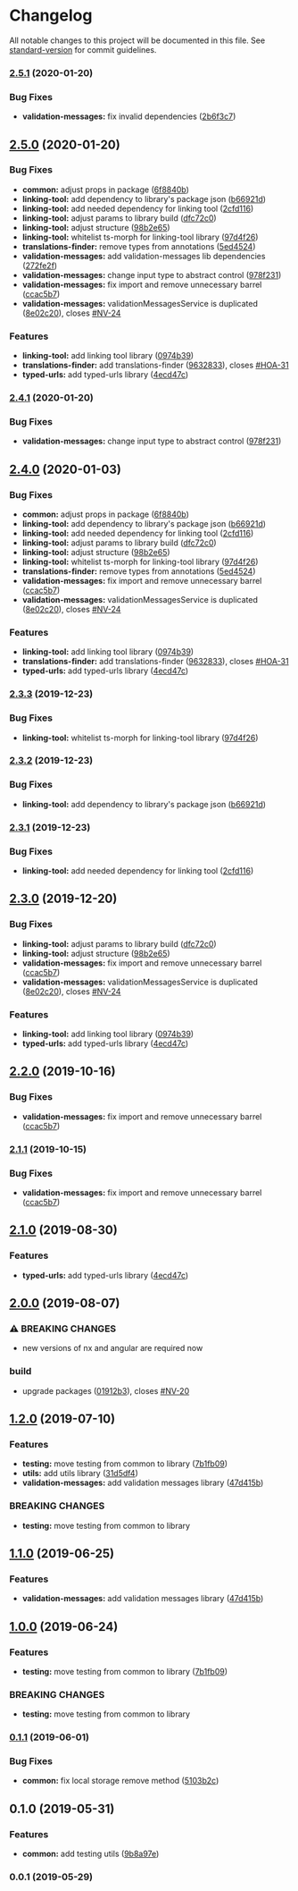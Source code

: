 # Changelog

All notable changes to this project will be documented in this file. See [standard-version](https://github.com/conventional-changelog/standard-version) for commit guidelines.

### [2.5.1](https://patryk.zielinski93.github.com/valueadd-poland/valueadd/compare/v2.5.0...v2.5.1) (2020-01-20)


### Bug Fixes

* **validation-messages:** fix invalid dependencies ([2b6f3c7](https://patryk.zielinski93.github.com/valueadd-poland/valueadd/commit/2b6f3c7))

## [2.5.0](https://patryk.zielinski93.github.com/valueadd-poland/valueadd/compare/v2.0.0...v2.5.0) (2020-01-20)


### Bug Fixes

* **common:** adjust props in package ([6f8840b](https://patryk.zielinski93.github.com/valueadd-poland/valueadd/commit/6f8840b))
* **linking-tool:** add dependency to library's package json ([b66921d](https://patryk.zielinski93.github.com/valueadd-poland/valueadd/commit/b66921d))
* **linking-tool:** add needed dependency for linking tool ([2cfd116](https://patryk.zielinski93.github.com/valueadd-poland/valueadd/commit/2cfd116))
* **linking-tool:** adjust params to library build ([dfc72c0](https://patryk.zielinski93.github.com/valueadd-poland/valueadd/commit/dfc72c0))
* **linking-tool:** adjust structure ([98b2e65](https://patryk.zielinski93.github.com/valueadd-poland/valueadd/commit/98b2e65))
* **linking-tool:** whitelist ts-morph for linking-tool library ([97d4f26](https://patryk.zielinski93.github.com/valueadd-poland/valueadd/commit/97d4f26))
* **translations-finder:** remove types from annotations ([5ed4524](https://patryk.zielinski93.github.com/valueadd-poland/valueadd/commit/5ed4524))
* **validation-messages:** add validation-messages lib dependencies ([272fe2f](https://patryk.zielinski93.github.com/valueadd-poland/valueadd/commit/272fe2f))
* **validation-messages:** change input type to abstract control ([978f231](https://patryk.zielinski93.github.com/valueadd-poland/valueadd/commit/978f231))
* **validation-messages:** fix import and remove unnecessary barrel ([ccac5b7](https://patryk.zielinski93.github.com/valueadd-poland/valueadd/commit/ccac5b7))
* **validation-messages:** validationMessagesService is duplicated ([8e02c20](https://patryk.zielinski93.github.com/valueadd-poland/valueadd/commit/8e02c20)), closes [#NV-24](https://patryk.zielinski93.github.com/valueadd-poland/valueadd/issues/NV-24)


### Features

* **linking-tool:** add linking tool library ([0974b39](https://patryk.zielinski93.github.com/valueadd-poland/valueadd/commit/0974b39))
* **translations-finder:** add translations-finder ([9632833](https://patryk.zielinski93.github.com/valueadd-poland/valueadd/commit/9632833)), closes [#HOA-31](https://patryk.zielinski93.github.com/valueadd-poland/valueadd/issues/HOA-31)
* **typed-urls:** add typed-urls library ([4ecd47c](https://patryk.zielinski93.github.com/valueadd-poland/valueadd/commit/4ecd47c))

### [2.4.1](https://github.com-home///compare/v2.4.0...v2.4.1) (2020-01-20)


### Bug Fixes

* **validation-messages:** change input type to abstract control ([978f231](https://github.com-home///commit/978f231))

## [2.4.0](https://priv.github.com/valueadd-poland/valueadd/compare/v2.0.0...v2.4.0) (2020-01-03)


### Bug Fixes

* **common:** adjust props in package ([6f8840b](https://priv.github.com/valueadd-poland/valueadd/commit/6f8840b))
* **linking-tool:** add dependency to library's package json ([b66921d](https://priv.github.com/valueadd-poland/valueadd/commit/b66921d))
* **linking-tool:** add needed dependency for linking tool ([2cfd116](https://priv.github.com/valueadd-poland/valueadd/commit/2cfd116))
* **linking-tool:** adjust params to library build ([dfc72c0](https://priv.github.com/valueadd-poland/valueadd/commit/dfc72c0))
* **linking-tool:** adjust structure ([98b2e65](https://priv.github.com/valueadd-poland/valueadd/commit/98b2e65))
* **linking-tool:** whitelist ts-morph for linking-tool library ([97d4f26](https://priv.github.com/valueadd-poland/valueadd/commit/97d4f26))
* **translations-finder:** remove types from annotations ([5ed4524](https://priv.github.com/valueadd-poland/valueadd/commit/5ed4524))
* **validation-messages:** fix import and remove unnecessary barrel ([ccac5b7](https://priv.github.com/valueadd-poland/valueadd/commit/ccac5b7))
* **validation-messages:** validationMessagesService is duplicated ([8e02c20](https://priv.github.com/valueadd-poland/valueadd/commit/8e02c20)), closes [#NV-24](https://priv.github.com/valueadd-poland/valueadd/issues/NV-24)


### Features

* **linking-tool:** add linking tool library ([0974b39](https://priv.github.com/valueadd-poland/valueadd/commit/0974b39))
* **translations-finder:** add translations-finder ([9632833](https://priv.github.com/valueadd-poland/valueadd/commit/9632833)), closes [#HOA-31](https://priv.github.com/valueadd-poland/valueadd/issues/HOA-31)
* **typed-urls:** add typed-urls library ([4ecd47c](https://priv.github.com/valueadd-poland/valueadd/commit/4ecd47c))

### [2.3.3](https://github.com-home///compare/v2.0.0...v2.3.3) (2019-12-23)


### Bug Fixes

* **linking-tool:** whitelist ts-morph for linking-tool library ([97d4f26](https://github.com-home///commit/97d4f26))


### [2.3.2](https://github.com-home///compare/v2.0.0...v2.3.2) (2019-12-23)


### Bug Fixes

* **linking-tool:** add dependency to library's package json ([b66921d](https://github.com-home///commit/b66921d))


### [2.3.1](https://github.com-home///compare/v2.0.0...v2.3.1) (2019-12-23)


### Bug Fixes

* **linking-tool:** add needed dependency for linking tool ([2cfd116](https://github.com-home///commit/2cfd116))

## [2.3.0](https://github.com-home///compare/v2.0.0...v2.3.0) (2019-12-20)


### Bug Fixes

* **linking-tool:** adjust params to library build ([dfc72c0](https://github.com-home///commit/dfc72c0))
* **linking-tool:** adjust structure ([98b2e65](https://github.com-home///commit/98b2e65))
* **validation-messages:** fix import and remove unnecessary barrel ([ccac5b7](https://github.com-home///commit/ccac5b7))
* **validation-messages:** validationMessagesService is duplicated ([8e02c20](https://github.com-home///commit/8e02c20)), closes [#NV-24](https://github.com-home///issues/NV-24)


### Features

* **linking-tool:** add linking tool library ([0974b39](https://github.com-home///commit/0974b39))
* **typed-urls:** add typed-urls library ([4ecd47c](https://github.com-home///commit/4ecd47c))

## [2.2.0](https://priv.github.com/valueadd-poland/valueadd/compare/v2.0.0...v2.2.0) (2019-10-16)


### Bug Fixes

* **validation-messages:** fix import and remove unnecessary barrel ([ccac5b7](https://priv.github.com/valueadd-poland/valueadd/commit/ccac5b7))


### [2.1.1](https://priv.github.com/valueadd-poland/valueadd/compare/v2.0.0...v2.1.1) (2019-10-15)


### Bug Fixes

* **validation-messages:** fix import and remove unnecessary barrel ([ccac5b7](https://priv.github.com/valueadd-poland/valueadd/commit/ccac5b7))


## [2.1.0](https://priv.github.com/valueadd-poland/valueadd/compare/v2.0.0...v2.1.0) (2019-08-30)


### Features

* **typed-urls:** add typed-urls library ([4ecd47c](https://priv.github.com/valueadd-poland/valueadd/commit/4ecd47c))

## [2.0.0](https://patryk.zielinski93.github.com/valueadd-poland/valueadd/compare/v1.2.0...v2.0.0) (2019-08-07)


### ⚠ BREAKING CHANGES

* new versions of nx and angular are required now

### build

* upgrade packages ([01912b3](https://patryk.zielinski93.github.com/valueadd-poland/valueadd/commit/01912b3)), closes [#NV-20](https://patryk.zielinski93.github.com/valueadd-poland/valueadd/issues/NV-20)

## [1.2.0](https://patryk.zielinski93.github.com/valueadd-poland/valueadd/compare/v0.1.1...v1.2.0) (2019-07-10)


### Features

* **testing:** move testing from common to library ([7b1fb09](https://patryk.zielinski93.github.com/valueadd-poland/valueadd/commit/7b1fb09))
* **utils:** add utils library ([31d5df4](https://patryk.zielinski93.github.com/valueadd-poland/valueadd/commit/31d5df4))
* **validation-messages:** add validation messages library ([47d415b](https://patryk.zielinski93.github.com/valueadd-poland/valueadd/commit/47d415b))


### BREAKING CHANGES

* **testing:** move testing from common to library



## [1.1.0](https://priv.github.com/valueadd-poland/valueadd/compare/v1.0.0...v1.1.0) (2019-06-25)


### Features

* **validation-messages:** add validation messages library ([47d415b](https://priv.github.com/valueadd-poland/valueadd/commit/47d415b))



## [1.0.0](https://priv.github.com/valueadd-poland/valueadd/compare/v0.1.1...v1.0.0) (2019-06-24)


### Features

* **testing:** move testing from common to library ([7b1fb09](https://priv.github.com/valueadd-poland/valueadd/commit/7b1fb09))


### BREAKING CHANGES

* **testing:** move testing from common to library



### [0.1.1](https://github.com/valueadd-poland/valueadd/compare/v0.1.0...v0.1.1) (2019-06-01)


### Bug Fixes

* **common:** fix local storage remove method ([5103b2c](https://github.com/valueadd-poland/valueadd/commit/5103b2c))



## 0.1.0 (2019-05-31)


### Features

* **common:** add testing utils ([9b8a97e](https://patryk.zielinski93.github.com/valueadd-poland/valueadd/commit/9b8a97e))



### 0.0.1 (2019-05-29)
